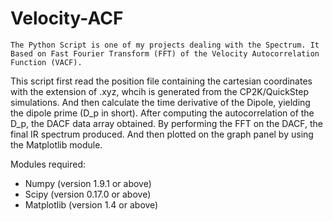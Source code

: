 # Velocity-ACF
    The Python Script is one of my projects dealing with the Spectrum. It Based on Fast Fourier Transform (FFT) of the Velocity Autocorrelation Function (VACF).
    
This script first read the position file containing the cartesian coordinates with the extension of .xyz, whcih is generated from the CP2K/QuickStep simulations. And then calculate the time derivative of the Dipole, yielding the dipole prime (D_p in short). After computing the autocorrelation of the D_p, the DACF data array obtained. By performing the FFT on the DACF, the final IR spectrum produced. And then plotted on the graph panel by using the Matplotlib module.

Modules required:

- Numpy (version 1.9.1 or above)
- Scipy (version 0.17.0 or above)
- Matplotlib (version 1.4 or above)
